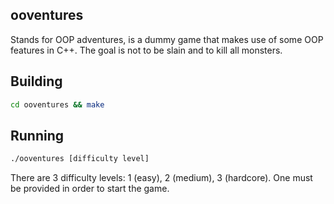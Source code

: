 ## ooventures
Stands for OOP adventures, is a dummy game that makes use of some OOP features in C++. The goal is not to be slain and to kill all monsters.

## Building
```sh
cd ooventures && make
```

## Running
```sh
./ooventures [difficulty level]
```
There are 3 difficulty levels: 1 (easy), 2 (medium), 3 (hardcore). One must be provided in order to start the game.
